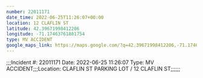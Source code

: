 ```yaml
---
number: 22011171
date_time: 2022-06-25T11:26:07+00:00
location: 12 CLAFLIN ST
latitude: 42.39671998412206
longitude: -71.17463761881754
type: MV ACCIDENT
google_maps_link: https://maps.google.com/?q=42.39671998412206,-71.17463761881754
---
```


;;;Incident #: 22011171  Date: 2022-06-25 11:26:07   Type: MV ACCIDENT;;;Location: CLAFLIN ST PARKING LOT / 12 CLAFLIN ST;;;;;;
